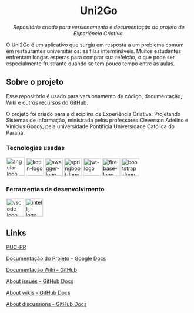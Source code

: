<h1 align="center">Uni2Go</h1>
<p align="center"><i>Repositório criado para versionamento e documentação do projeto de Experiência Criativa.</i></p>
O Uni2Go é um aplicativo que surgiu em resposta a um problema comum em restaurantes universitários: as filas intermináveis. Muitos estudantes enfrentam longas esperas para comprar sua refeição, o que pode ser especialmente frustrante quando se tem pouco tempo entre as aulas.



##  Sobre o projeto

Esse repositório é usado para versionamento de código, documentação, Wiki e outros recursos do GitHub. 

O projeto foi criado para a disciplina de Experiência Criativa: Projetando Sistemas de Informação, ministrada pelos professores Cleverson Adelino e Vinicius Godoy, pela universidade Pontifícia Universidade Católica do Paraná.

### Tecnologias usadas 
<p display="inline-block">
  <img width="50" src="https://upload.wikimedia.org/wikipedia/commons/c/cf/Angular_full_color_logo.svg" alt="angular-logo"/>
  <img width="48" src="https://upload.wikimedia.org/wikipedia/commons/7/74/Kotlin_Icon.png" alt="kotlin-logo"/>
  <img width="48" src="https://seeklogo.com/images/S/swagger-logo-A49F73BAF4-seeklogo.com.png" alt="swagger-logo"/>
  <img width="48" src="https://1.bp.blogspot.com/-trIS3Iz94SE/YIr3iwBC23I/AAAAAAAAtVQ/oieBThHJU3wPJkGOATDSvi6RySwlowM5ACLcBGAsYHQ/s452/spring-logo.png" alt="springboot-logo"/>
  <img width="48" src="https://media.licdn.com/dms/image/D4D12AQHW9aRSWIOMxQ/article-cover_image-shrink_720_1280/0/1657421703592?e=1692835200&v=beta&t=i0c8lx6NZc5PWYm8fBUhKgZcXfxlK17gcI5NXN5Lk4U" alt="jwt-logo"/>
  <img width="48" src="https://cdn.icon-icons.com/icons2/2699/PNG/512/firebase_logo_icon_171157.png" alt="firebase-logo"/>
  <img width="48" src="https://cdn.iconscout.com/icon/free/png-512/free-bootstrap-7-1175254.png?f=avif&w=256" alt="bootstrap-logo"/>
</p>
                                                                                                  
### Ferramentas de desenvolvimento

<p display="inline-block">
  <img width="48" src="https://upload.wikimedia.org/wikipedia/commons/thumb/9/9a/Visual_Studio_Code_1.35_icon.svg/2048px-Visual_Studio_Code_1.35_icon.svg.png" alt="vscode-logo"/>
  <img width="48" src="https://upload.wikimedia.org/wikipedia/commons/9/9c/IntelliJ_IDEA_Icon.svg" alt="intellij-logo"/>
</p>



## Links 
[PUC-PR](https://www.pucpr.br/)

[Documentação do Projeto - Google Docs](https://docs.google.com/document/d/1QQRAMXgfqgR3PzJbQc9Z-iUcWaEgwTYXWwY6mgMdw_Q/edit?usp=sharing)

[Documentação Wiki - GitHub](https://github.com/BrunoImai/Food2Go/wiki)

[About issues - GitHub Docs](https://docs.github.com/en/issues/tracking-your-work-with-issues/about-issues)

[About wikis - GitHub Docs](https://docs.github.com/en/communities/documenting-your-project-with-wikis/about-wikis)

[About discussions - GitHub Docs](https://docs.github.com/en/discussions/collaborating-with-your-community-using-discussions/about-discussions)
